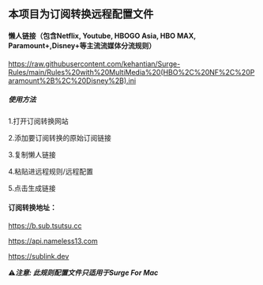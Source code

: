 ## 本项目为订阅转换远程配置文件

#### 懒人链接（包含Netflix, Youtube, HBOGO Asia, HBO MAX, Paramount+,Disney+等主流流媒体分流规则）

https://raw.githubusercontent.com/kehantian/Surge-Rules/main/Rules%20with%20MultiMedia%20(HBO%2C%20NF%2C%20Paramount%2B%2C%20Disney%2B).ini

##### 使用方法

1.打开订阅转换网站

2.添加要订阅转换的原始订阅链接

3.复制懒人链接

4.粘贴进远程规则/远程配置

5.点击生成链接

#### 订阅转换地址：

https://b.sub.tsutsu.cc

https://api.nameless13.com

https://sublink.dev


⚠️***注意: 此规则配置文件只适用于Surge For Mac***
